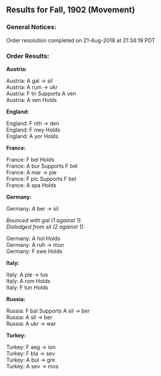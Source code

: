 Results for Fall, 1902 (Movement)
---------------------------------

### General Notices:

Order resolution completed on 21\-Aug\-2018 at 21:34:19 PDT  

### Order Results:

**Austria:**

Austria: A gal \-> sil  
Austria: A rum \-> ukr  
Austria: F tri Supports A ven  
Austria: A ven Holds  

**England:**

England: F nth \-> den  
England: F nwy Holds  
England: A yor Holds  

**France:**

France: F bel Holds  
France: A bur Supports F bel  
France: A mar \-> pie  
France: F pic Supports F bel  
France: A spa Holds  

**Germany:**

Germany: A ber \-> sil

_Bounced with gal (1 against 1)._  
_Dislodged from sil (2 against 1)._

Germany: A hol Holds  
Germany: A ruh \-> mun  
Germany: F swe Holds  

**Italy:**

Italy: A pie \-> tus  
Italy: A rom Holds  
Italy: F tun Holds  

**Russia:**

Russia: F bal Supports A sil \-> ber  
Russia: A sil \-> ber  
Russia: A ukr \-> war  

**Turkey:**

Turkey: F aeg \-> ion  
Turkey: F bla \-> sev  
Turkey: A bul \-> gre  
Turkey: A sev \-> mos
